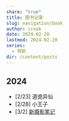 ```yaml
---
share: "true"
title: 图书记录
slug: navigation/book
author: iroak
date: 2024-02-20
lastmod: 2024-02-20
series:
  - 导航
dir: /content/posts
---
```


## 2024
* [2/23]  道诡异仙
* [2/28]  小王子
* [3/2]  [新摄影笔记](4_Archives/摄影学习/摄影基础.md)
